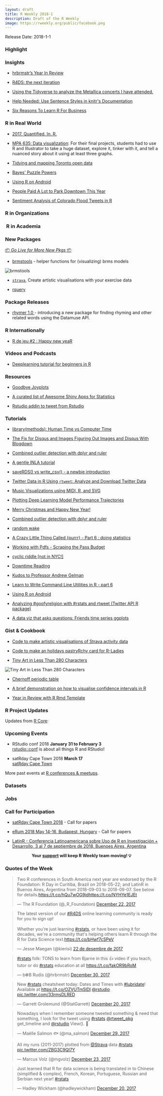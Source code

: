 ```yaml
---
layout: draft
title: R Weekly 2018-1
description: Draft of the R Weekly
image: https://rweekly.org/public/facebook.png
---
```


Release Date: 2018-1-1

###  Highlight



### Insights

+ [hrbrmstr’s Year In Review](https://rud.is/rpubs/2017-year-in-review/)

+ [R4DS: the next iteration](https://medium.com/@kierisi/r4ds-the-next-iteration-d51e0a1b0b82)

+ [Using the Tidyverse to analyze the Metallica concerts I have attended. ](https://kgilds.rbind.io/2017/11/19/metallica-concerts-with-the-tidyverse/)

+ [Help Needed: Use Sentence Styles in knitr's Documentation](https://yihui.name/en/2017/12/sentence-styles-knitr/)

+ [Six Reasons To Learn R For Business](http://www.business-science.io/business/2017/12/27/six-reasons-to-use-R-for-business.html)

### R in Real World

+ [2017. Quantified. In. R.](https://rud.is/b/2017/12/29/2017-quantified-in-r/)

+ [MPA 635: Data visualization](https://datavizf17.classes.andrewheiss.com/final-projects/): For their final projects, students had to use R and Illustrator to take a huge dataset, explore it, tinker with it, and tell a nuanced story about it using at least three graphs.

+ [Tidying and mapping Toronto open data](https://sharlagelfand.netlify.com/posts/tidying-toronto-open-data/)

+ [Bayes' Puzzle Powers](http://danielphadley.com/Bayes-538/)

+ [Using R on Android](http://selbydavid.com/2017/12/29/r-android/)

+ [People Paid A Lot to Park Downtown This Year](http://amyszczepanski.com/2017/12/29/people-paid-a-lot-to-park-downtown-this-year.html)

+ [Sentiment Analysis of Colorado Flood Tweets in R](https://earthdatascience.org/courses/earth-analytics/get-data-using-apis/sentiment-analysis-of-twitter-data-r/)

###  R in Organizations



###  R in Academia



###  New Packages

<p class="added-hostname"><a href="https://rweekly.org/live" target="_blank" class="externalLink">📦 <i>Go Live for More New Pkgs</i> 📦</a></p>

+ [brmstools](https://mvuorre.github.io/brmstools/) - helper functions for (visualizing) brms models

![brmstools](https://mvuorre.github.io/brmstools/reference/figures/README-forest-1.png)

+ [`strava`](https://github.com/marcusvolz/strava), Create artistic visualisations with your exercise data

+ [rquery](http://www.win-vector.com/blog/2017/12/announcing-rquery/)

### Package Releases

+ [rhymer 1.0 ](https://landesbergn.github.io/rhymer/index.html) - introducing a new package for finding rhyming and other related words using the Datamuse API.


###  R Internationally

+ [R de jeu #2 : Happy new yeaR](https://thinkr.fr/r-de-jeu-2-happy-new-year/)



###  Videos and Podcasts

+ [Deeplearning tutorial for beginners in R](https://www.youtube.com/watch?v=uALv0VkPI30&feature=youtu.be)


###  Resources

+ [Goodbye Joyplots](http://serialmentor.com/blog/2017/9/15/goodbye-joyplots)

+ [A curated list of Awesome Shiny Apps for Statistics](https://github.com/huyingjie/Awesome-shiny-apps-for-statistics)

+ [Rstudio addin to tweet from Rstudio](https://github.com/richarddmorey/tweetRcode)

###  Tutorials

+ [library(methods): Human Time vs Computer Time](https://yihui.name/en/2017/12/library-methods/)

+ [The Fix for Disqus and Images Figuring Out Images and Disqus With Blogdown](http://kgilds.rbind.io/2017/12/13/images/)

+ [Combined outlier detection with dplyr and ruler](http://www.questionflow.org/2017/12/26/combined-outlier-detection-with-dplyr-and-ruler/)

+ [A gentle INLA tutorial](https://www.precision-analytics.ca/blog-1/inla)

+ [saveRDS() vs write_csv() - a newbie introduction](https://roelandtn.frama.io/post/saverds-vs-write-csv/)

+ [Twitter Data in R Using `rtweet`: Analyze and Download Twitter Data](https://earthdatascience.org/courses/earth-analytics/get-data-using-apis/use-twitter-api-r/)

+ [Music Visualizations using MIDI, R, and SVG](https://htmlpreview.github.io/?https://github.com/halhen/viz-pub/blob/master/mahler/code.html)

+ [Plotting Deep Learning Model Performance Trajectories](http://www.win-vector.com/blog/2017/12/plotting-deep-learning-model-performance-trajectories/)

+ [Merry Christmas and Happy New Year!](http://blog.revolutionanalytics.com/2017/12/merry-christmas-and-happy-new-year.html)

+ [Combined outlier detection with dplyr and ruler](http://www.questionflow.org/2017/12/26/combined-outlier-detection-with-dplyr-and-ruler/)

+ [random wake](https://xianblog.wordpress.com/2017/12/27/random-wake/)

+ [A Crazy Little Thing Called {purrr} - Part 6 : doing statistics](http://colinfay.me/purrr-statistics/)

+ [Working with Pdfs - Scraping the Pass Budget](https://itsalocke.com/blog/working-with-pdfs---scraping-the-pass-budget/)

+ [cyclic riddle [not in NYC!]](https://xianblog.wordpress.com/2017/12/29/cyclic-riddle/)

+ [Downtime Reading](https://rviews.rstudio.com/2017/12/29/down-time-reading/)

+ [Kudos to Professor Andrew Gelman](http://www.win-vector.com/blog/2017/12/kudos-to-professor-andrew-gelman/)

+ [Learn to Write Command Line Utilities in R - part 6](http://blog.sellorm.com/2017/12/30/command-line-utilities-in-r-pt-6/)

+ [Using R on Android](http://selbydavid.com/2017/12/29/r-android/)

+ [Analyzing #goofyreligion with #rstats and rtweet (Twitter API R package)](https://rickpackblog.wordpress.com/2017/12/26/analyzing-goofyreligion-with-rstats-and-rtweet-twitter-api-r-package/)

+ [A data viz that asks questions: Friends time series ggplots](https://jesse.tw/post/friends-time-series-ggplots/)

### Gist & Cookbook

+ [Code to make artistic visualisations of Strava activity data](https://github.com/marcusvolz/strava)

+ [Code to make an holidays pastryRchy card for R-Ladies](https://github.com/rladies/rladies_holidays)

+ [Tiny Art in Less Than 280 Characters](https://fronkonstin.com/2017/12/23/tiny-art-in-less-than-280-characters/)

![Tiny Art in Less Than 280 Characters](https://i0.wp.com/fronkonstin.com/wp-content/uploads/2017/12/sun.jpg?w=1200&ssl=1)

+ [Chernoff periodic table](https://gist.github.com/baptiste/d4abfa8a6c095d659f8879af5ad9531b)

+ [A brief demonstration on how to visualise confidence intervals in R ](https://github.com/leonjessen/confidence_intervals_visualised)

+ [Year in Review with R Rmd Template](https://github.com/hrbrmstr/2017-year-in-review)

<!--<div class="post-more-begin"></div><div class="post-more-end"></div>-->


###  R Project Updates

Updates from [R Core](http://developer.r-project.org/blosxom.cgi/R-devel/NEWS):






###  Upcoming Events

+ RStudio conf 2018 **January 31 to February 3** <br />
[rstudio::conf](https://www.rstudio.com/conference/) is about all things R and RStudio!

+ satRday Cape Town 2018 **March 17** <br />
[satRday Cape Town](http://capetown2018.satrdays.org/)

<!-- + R/Finance 2018 **June 1 and 2** <br />
[Applied Finance with R](http://www.rinfinance.com).

+ [CascadiaRConf](https://cascadiarconf.com/) **June 2, 2018**
Portland, OR, US

+ [7eme Rencontres R](https://r2018-rennes.sciencesconf.org/)  **5 & 6 July 2018** <br />
Rennes - Agrocampus

+ useR! 2018 **July 10, 2018** <br />
The annual useR! conference is the main meeting of the international R user and developer community. -->

More past events at [R conferences & meetups](https://conf.rweekly.org).

### Datasets



### Jobs



###  Call for Participation

+ [satRday Cape Town 2018](http://capetown2018.satrdays.org/#callforpapers) - Call for papers

+ [eRum 2018 May 14-16, Budapest, Hungary](http://2018.erum.io/#cfp) - Call for papers

+ [LatinR - Conferencia Latinoamericana sobre Uso de R en Investigación + Desarrollo, 3 al 7 de septiembre de 2018, Buenoes Aires, Argentina](http://47jaiio.sadio.org.ar/index.php?q=node/125)

<p class="hide-support added-hostname support-rweekly" style="text-align: center;font-weight: bold;">Your <a class="non-visited externalLink" href="https://www.patreon.com/rweekly" onclick="pas(this)">support</a> will keep R Weekly team moving! 💡</p>

###  Quotes of the Week

<blockquote class="twitter-tweet" data-lang="en"><p lang="en" dir="ltr">Two R conferences in South America next year are endorsed by the R Foundation: R Day in Curitiba, Brazil on 2018-05-22; and LatinR in Buenos Aires, Argentina from 2018-09-03 to 2018-09-07. See below for details.<a href="https://t.co/hQu7wOG9id">https://t.co/hQu7wOG9id</a><a href="https://t.co/NYHYe1EJEt">https://t.co/NYHYe1EJEt</a></p>&mdash; The R Foundation (@_R_Foundation) <a href="https://twitter.com/_R_Foundation/status/944212199509319680?ref_src=twsrc%5Etfw">December 22, 2017</a></blockquote>
<script async src="https://platform.twitter.com/widgets.js" charset="utf-8"></script>


<blockquote class="twitter-tweet" data-lang="ca"><p lang="en" dir="ltr">The latest version of our <a href="https://twitter.com/hashtag/R4DS?src=hash&amp;ref_src=twsrc%5Etfw">#R4DS</a> online learning community is ready for you to sign up!<br><br>Whether you&#39;re just learning <a href="https://twitter.com/hashtag/rstats?src=hash&amp;ref_src=twsrc%5Etfw">#rstats</a>, or have been using it for decades, we&#39;re a community that&#39;s helping others learn R through the R for Data Science text.<a href="https://t.co/bHwf7cSPeV">https://t.co/bHwf7cSPeV</a></p>&mdash; Jesse Maegan (@kierisi) <a href="https://twitter.com/kierisi/status/944263269111468032?ref_src=twsrc%5Etfw">22 de desembre de 2017</a></blockquote>


<blockquote class="twitter-tweet" data-lang="en"><p lang="en" dir="ltr"><a href="https://twitter.com/hashtag/rstats?src=hash&amp;ref_src=twsrc%5Etfw">#rstats</a> folk: TONS to learn from Bjarne in this 👍 video if you teach, tutor or do <a href="https://twitter.com/hashtag/rstats?src=hash&amp;ref_src=twsrc%5Etfw">#rstats</a> education at all <a href="https://t.co/fakOR9bRoM">https://t.co/fakOR9bRoM</a></p>&mdash; b❆B Rudis (@hrbrmstr) <a href="https://twitter.com/hrbrmstr/status/946947183823196160?ref_src=twsrc%5Etfw">December 30, 2017</a></blockquote>
<script async src="https://platform.twitter.com/widgets.js" charset="utf-8"></script>

<blockquote class="twitter-tweet" data-lang="en"><p lang="en" dir="ltr">New <a href="https://twitter.com/hashtag/rstats?src=hash&amp;ref_src=twsrc%5Etfw">#rstats</a> cheatsheet today: Dates and Times with <a href="https://twitter.com/hashtag/lubridate?src=hash&amp;ref_src=twsrc%5Etfw">#lubridate</a>! Available at <a href="https://t.co/OZVUTm5lDl">https://t.co/OZVUTm5lDl</a> <a href="https://twitter.com/rstudio?ref_src=twsrc%5Etfw">@rstudio</a> <a href="https://t.co/33rmsDLRED">pic.twitter.com/33rmsDLRED</a></p>&mdash; Garrett Grolemund (@StatGarrett) <a href="https://twitter.com/StatGarrett/status/943570215383781378?ref_src=twsrc%5Etfw">December 20, 2017</a></blockquote>
<script async src="https://platform.twitter.com/widgets.js" charset="utf-8"></script>

<blockquote class="twitter-tweet" data-lang="en"><p lang="en" dir="ltr">Nowadays when I remember someone tweeted something &amp; need that something, I look for the tweet using <a href="https://twitter.com/hashtag/rstats?src=hash&amp;ref_src=twsrc%5Etfw">#rstats</a> <a href="https://twitter.com/rtweet_pkg?ref_src=twsrc%5Etfw">@rtweet_pkg</a> get_timeline and <a href="https://twitter.com/rstudio?ref_src=twsrc%5Etfw">@rstudio</a> View(). 🔎</p>&mdash; Maëlle Salmon 🐟 (@ma_salmon) <a href="https://twitter.com/ma_salmon/status/946697733418741760?ref_src=twsrc%5Etfw">December 29, 2017</a></blockquote>
<script async src="https://platform.twitter.com/widgets.js" charset="utf-8"></script>

<blockquote class="twitter-tweet" data-lang="en"><p lang="en" dir="ltr">All my runs (2011-2017) plotted from <a href="https://twitter.com/Strava?ref_src=twsrc%5Etfw">@Strava</a> data <a href="https://twitter.com/hashtag/rstats?src=hash&amp;ref_src=twsrc%5Etfw">#rstats</a> <a href="https://t.co/ZBG3C9QI7Y">pic.twitter.com/ZBG3C9QI7Y</a></p>&mdash; Marcus Volz (@mgvolz) <a href="https://twitter.com/mgvolz/status/944492030117363713?ref_src=twsrc%5Etfw">December 23, 2017</a></blockquote>
<script async src="https://platform.twitter.com/widgets.js" charset="utf-8"></script>

<blockquote class="twitter-tweet" data-lang="en"><p lang="en" dir="ltr">Just learned that R for data science is being translated in to Chinese (simplified &amp; complex), French, Korean, Portuguese, Russian and Serbian next year! <a href="https://twitter.com/hashtag/rstats?src=hash&amp;ref_src=twsrc%5Etfw">#rstats</a></p>&mdash; Hadley Wickham (@hadleywickham) <a href="https://twitter.com/hadleywickham/status/943507974303244289?ref_src=twsrc%5Etfw">December 20, 2017</a></blockquote>
<script async src="https://platform.twitter.com/widgets.js" charset="utf-8"></script>
